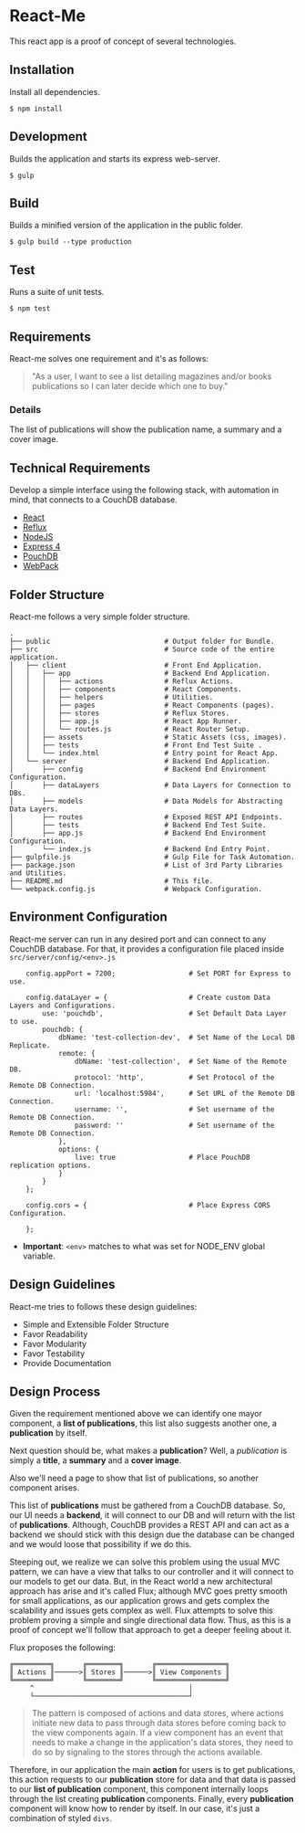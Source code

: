 # React-Me

This react app is a proof of concept of several technologies.

## Installation

Install all dependencies.

```
$ npm install
```

## Development

Builds the application and starts its express web-server.

```
$ gulp
```

## Build

Builds a minified version of the application in the public folder.

```
$ gulp build --type production
```

## Test

Runs a suite of unit tests.

```
$ npm test
```

## Requirements

React-me solves one requirement and it's as follows:

> "As a user, I want to see a list detailing magazines and/or books publications so I can later decide which one to buy."

### Details

The list of publications will show the publication name, a summary and a cover image.

## Technical Requirements

Develop a simple interface using the following stack, with automation in mind, that connects to a CouchDB database.

* [React](https://facebook.github.io/react/)
* [Reflux](https://github.com/reflux/refluxjs)
* [NodeJS](https://nodejs.org/en/)
* [Express 4](http://expressjs.com/)
* [PouchDB](http://pouchdb.com/)
* [WebPack](https://webpack.github.io/)

## Folder Structure

React-me follows a very simple folder structure.

```
.
├── public                            # Output folder for Bundle.
├── src                               # Source code of the entire application.
│   ├── client                        # Front End Application.
│   │   ├── app                       # Backend End Application.
│   │   │   ├── actions               # Reflux Actions.
│   │   │   ├── components            # React Components.
│   │   │   ├── helpers               # Utilities.
│   │   │   ├── pages                 # React Components (pages).
│   │   │   ├── stores                # Reflux Stores.
│   │   │   ├── app.js                # React App Runner.
│   │   │   └── routes.js             # React Router Setup.
│   │   ├── assets                    # Static Assets (css, images).
│   │   ├── tests                     # Front End Test Suite .
│   │   └── index.html                # Entry point for React App.
│   └── server                        # Backend End Application.
│       ├── config                    # Backend End Environment Configuration.
│       ├── dataLayers                # Data Layers for Connection to DBs.
│       ├── models                    # Data Models for Abstracting Data Layers.
│       ├── routes                    # Exposed REST API Endpoints.
│       ├── tests                     # Backend End Test Suite.
│       ├── app.js                    # Backend End Environment Configuration.
│       └── index.js                  # Backend End Entry Point.
├── gulpfile.js                       # Gulp File for Task Automation.
├── package.json                      # List of 3rd Party Libraries and Utilities.
├── README.md                         # This file.
└── webpack.config.js                 # Webpack Configuration.

```

## Environment Configuration

React-me server can run in any desired port and can connect to any CouchDB database. For that, it provides a configuration file placed inside `src/server/config/<env>.js`

```
    config.appPort = 7200;                  # Set PORT for Express to use.

    config.dataLayer = {                    # Create custom Data Layers and Configurations.
        use: 'pouchdb',                     # Set Default Data Layer to use.
        pouchdb: {
            dbName: 'test-collection-dev',  # Set Name of the Local DB Replicate.
            remote: {
                dbName: 'test-collection',  # Set Name of the Remote DB.
                protocol: 'http',           # Set Protocol of the Remote DB Connection.
                url: 'localhost:5984',      # Set URL of the Remote DB Connection.
                username: '',               # Set username of the Remote DB Connection.
                password: ''                # Set username of the Remote DB Connection.
            },
            options: {
                live: true                  # Place PouchDB replication options.
            }
        }
    };

    config.cors = {                         # Place Express CORS Configuration.

    };
```

* **Important**: `<env>` matches to what was set for NODE_ENV global variable.

## Design Guidelines

React-me tries to follows these design guidelines:

* Simple and Extensible Folder Structure
* Favor Readability
* Favor Modularity
* Favor Testability
* Provide Documentation

## Design Process

Given the requirement mentioned above we can identify one mayor component, a **list of publications**, this list also suggests another one, a **publication** by itself.

Next question should be, what makes a **publication**? Well, a *publication* is simply a **title**, a **summary** and a **cover image**.

Also we'll need a page to show that list of publications, so another component arises.

This list of **publications** must be gathered from a CouchDB database. So, our UI needs a **backend**, it will connect to our DB and will return with the list of **publications**. Although, CouchDB provides a REST API and can act as a backend we should stick with this design due the database can be changed and we would loose that possibility if we do this.

Steeping out, we realize we can solve this problem using the usual MVC pattern, we can have a view that talks to our controller and it will connect to our models to get our data. But, in the React world a new architectural approach has arise and it's called Flux; although MVC goes pretty smooth for small applications, as our application grows and gets complex the scalability and issues gets complex as well. Flux attempts to solve this problem proving a simple and single directional data flow. Thus, as this is a proof of concept we'll follow that approach to get a deeper feeling about it.

Flux proposes the following:

```
╔═════════╗       ╔════════╗       ╔═════════════════╗
║ Actions ║──────>║ Stores ║──────>║ View Components ║
╚═════════╝       ╚════════╝       ╚═════════════════╝
     ^                                      │
     └──────────────────────────────────────┘

``` 

>The pattern is composed of actions and data stores, where actions initiate new data to pass through data stores before coming back to the view components again. If a view component has an event that needs to make a change in the application's data stores, they need to do so by signaling to the stores through the actions available.

Therefore, in our application the main **action** for users is to get publications, this action requests to our **publication** store for data and that data is passed to our **list of publication** component, this component internally loops through the list creating **publication** components. Finally, every **publication** component will know how to render by itself. In our case, it's just a combination of styled `divs`.